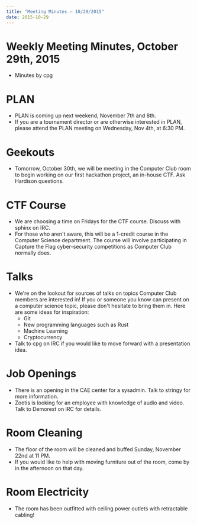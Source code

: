 ```yaml
---
title: "Meeting Minutes – 10/29/2015"
date: 2015-10-29
---
```

# Weekly Meeting Minutes, October 29th, 2015

- Minutes by cpg

# PLAN

- PLAN is coming up next weekend, November 7th and 8th.
- If you are a tournament director or are otherwise interested in PLAN, please attend the PLAN meeting on Wednesday, Nov 4th, at 6:30 PM.

# Geekouts

- Tomorrow, October 30th, we will be meeting in the Computer Club room to begin working on our first hackathon project, an in-house CTF. Ask Hardison questions.

# CTF Course

- We are choosing a time on Fridays for the CTF course. Discuss with sphinx on IRC.
- For those who aren't aware, this will be a 1-credit course in the Computer Science department. The course will involve participating in Capture the Flag cyber-security competitions as Computer Club normally does.

# Talks

- We're on the lookout for sources of talks on topics Computer Club members are interested in! If you or someone you know can present on a computer science topic, please don't hesitate to bring them in. Here are some ideas for inspiration:
  - Git
  - New programming languages such as Rust
  - Machine Learning
  - Cryptocurrency
- Talk to cpg on IRC if you would like to move forward with a presentation idea.

# Job Openings

- There is an opening in the CAE center for a sysadmin. Talk to stringy for more information.
- Zoetis is looking for an employee with knowledge of audio and video. Talk to Demorest on IRC for details.

# Room Cleaning

- The floor of the room will be cleaned and buffed Sunday, November 22nd at 11 PM. 
- If you would like to help with moving furniture out of the room, come by in the afternoon on that day.

# Room Electricity

- The room has been outfitted with ceiling power outlets with retractable cabling!
